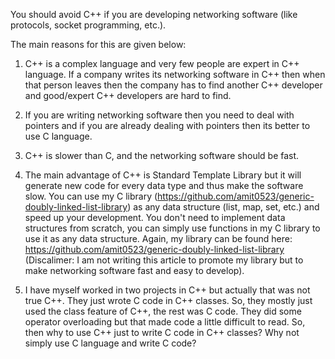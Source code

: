 You should avoid C++ if you are developing networking software (like protocols, socket programming, etc.).

The main reasons for this are given below:

1. C++ is a complex language and very few people are expert in C++ language. If a company writes its networking software in C++ then when that person leaves then the company has to find another C++ developer and good/expert C++ developers are hard to find.

2. If you are writing networking software then you need to deal with pointers and if you are already dealing with pointers then its better to use C language.

3. C++ is slower than C, and the networking software should be fast.

4. The main advantage of C++ is Standard Template Library but it will generate new code for every data type and thus make the software slow. You can use my C library (https://github.com/amit0523/generic-doubly-linked-list-library) as any data structure (list, map, set, etc.) and speed up your development. You don't need to implement data structures from scratch, you can simply use functions in my C library to use it as any data structure. Again, my library can be found here: https://github.com/amit0523/generic-doubly-linked-list-library (Discalimer: I am not writing this article to promote my library but to make networking software fast and easy to develop).

5. I have myself worked in two projects in C++ but actually that was not true C++. They just wrote C code in C++ classes. So, they mostly just used the class feature of C++, the rest was C code. They did some operator overloading but that made code a little difficult to read. So, then why to use C++ just to write C code in C++ classes? Why not simply use C language and write C code?
